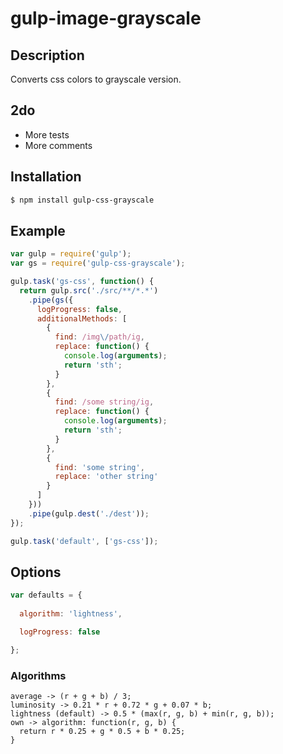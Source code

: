 gulp-image-grayscale
===========

## Description

Converts css colors to grayscale version.

## 2do

* More tests
* More comments

## Installation

```bash
$ npm install gulp-css-grayscale
```

## Example

```javascript
var gulp = require('gulp');
var gs = require('gulp-css-grayscale');

gulp.task('gs-css', function() {
  return gulp.src('./src/**/*.*')
    .pipe(gs({
      logProgress: false,
      additionalMethods: [
        {
          find: /img\/path/ig,
          replace: function() {
            console.log(arguments);
            return 'sth';
          }
        },
        {
          find: /some string/ig,
          replace: function() {
            console.log(arguments);
            return 'sth';
          }
        },
        {
          find: 'some string',
          replace: 'other string'
        }
      ]
    }))
    .pipe(gulp.dest('./dest'));
});

gulp.task('default', ['gs-css']);
```

## Options

```javascript
var defaults = {
    
  algorithm: 'lightness',

  logProgress: false

};
```

### Algorithms

```text
average -> (r + g + b) / 3;
luminosity -> 0.21 * r + 0.72 * g + 0.07 * b;
lightness (default) -> 0.5 * (max(r, g, b) + min(r, g, b));
own -> algorithm: function(r, g, b) {
  return r * 0.25 + g * 0.5 + b * 0.25;
}
```
